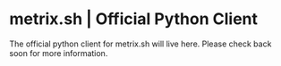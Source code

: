 # metrix.sh | Official Python Client
The official python client for metrix.sh will live here.
Please check back soon for more information.